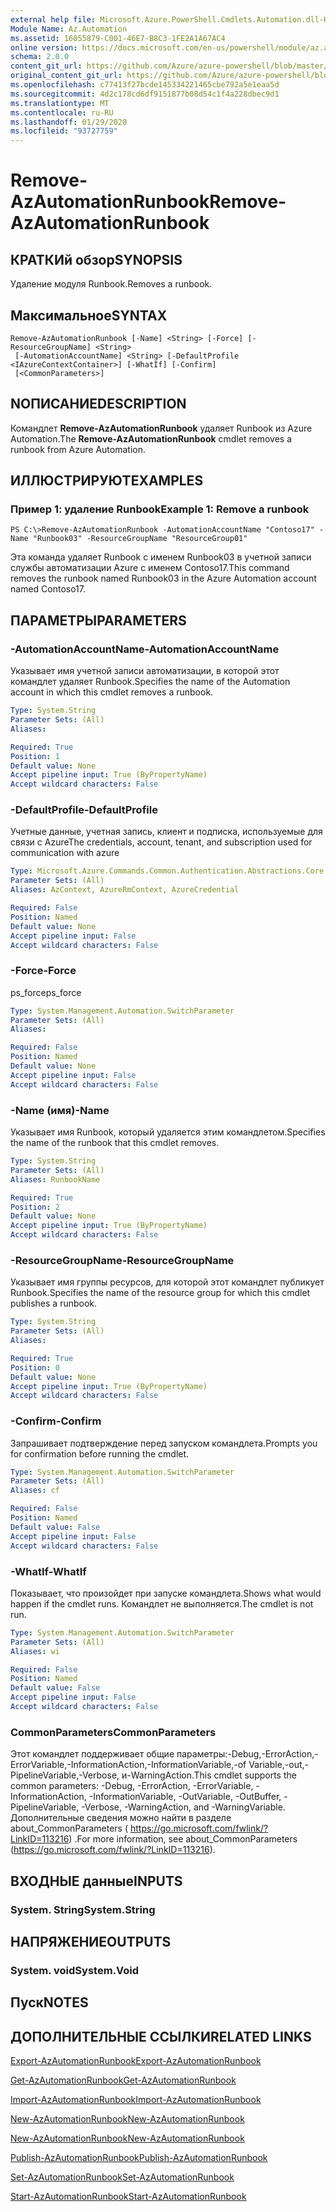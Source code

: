 ```yaml
---
external help file: Microsoft.Azure.PowerShell.Cmdlets.Automation.dll-Help.xml
Module Name: Az.Automation
ms.assetid: 16055879-C001-46E7-B8C3-1FE2A1A67AC4
online version: https://docs.microsoft.com/en-us/powershell/module/az.automation/remove-azautomationrunbook
schema: 2.0.0
content_git_url: https://github.com/Azure/azure-powershell/blob/master/src/Automation/Automation/help/Remove-AzAutomationRunbook.md
original_content_git_url: https://github.com/Azure/azure-powershell/blob/master/src/Automation/Automation/help/Remove-AzAutomationRunbook.md
ms.openlocfilehash: c77413f27bcde145334221465cbe792a5e1eaa5d
ms.sourcegitcommit: 4d2c178cd6df9151877b08d54c1f4a228dbec9d1
ms.translationtype: MT
ms.contentlocale: ru-RU
ms.lasthandoff: 01/29/2020
ms.locfileid: "93727759"
---
```

# <span data-ttu-id="41477-101">Remove-AzAutomationRunbook</span><span class="sxs-lookup"><span data-stu-id="41477-101">Remove-AzAutomationRunbook</span></span>

## <span data-ttu-id="41477-102">КРАТКИй обзор</span><span class="sxs-lookup"><span data-stu-id="41477-102">SYNOPSIS</span></span>
<span data-ttu-id="41477-103">Удаление модуля Runbook.</span><span class="sxs-lookup"><span data-stu-id="41477-103">Removes a runbook.</span></span>

## <span data-ttu-id="41477-104">Максимальное</span><span class="sxs-lookup"><span data-stu-id="41477-104">SYNTAX</span></span>

```
Remove-AzAutomationRunbook [-Name] <String> [-Force] [-ResourceGroupName] <String>
 [-AutomationAccountName] <String> [-DefaultProfile <IAzureContextContainer>] [-WhatIf] [-Confirm]
 [<CommonParameters>]
```

## <span data-ttu-id="41477-105">NОПИСАНИЕ</span><span class="sxs-lookup"><span data-stu-id="41477-105">DESCRIPTION</span></span>
<span data-ttu-id="41477-106">Командлет **Remove-AzAutomationRunbook** удаляет Runbook из Azure Automation.</span><span class="sxs-lookup"><span data-stu-id="41477-106">The **Remove-AzAutomationRunbook** cmdlet removes a runbook from Azure Automation.</span></span>

## <span data-ttu-id="41477-107">ИЛЛЮСТРИРУЮТ</span><span class="sxs-lookup"><span data-stu-id="41477-107">EXAMPLES</span></span>

### <span data-ttu-id="41477-108">Пример 1: удаление Runbook</span><span class="sxs-lookup"><span data-stu-id="41477-108">Example 1: Remove a runbook</span></span>
```
PS C:\>Remove-AzAutomationRunbook -AutomationAccountName "Contoso17" -Name "Runbook03" -ResourceGroupName "ResourceGroup01"
```

<span data-ttu-id="41477-109">Эта команда удаляет Runbook с именем Runbook03 в учетной записи службы автоматизации Azure с именем Contoso17.</span><span class="sxs-lookup"><span data-stu-id="41477-109">This command removes the runbook named Runbook03 in the Azure Automation account named Contoso17.</span></span>

## <span data-ttu-id="41477-110">ПАРАМЕТРЫ</span><span class="sxs-lookup"><span data-stu-id="41477-110">PARAMETERS</span></span>

### <span data-ttu-id="41477-111">-AutomationAccountName</span><span class="sxs-lookup"><span data-stu-id="41477-111">-AutomationAccountName</span></span>
<span data-ttu-id="41477-112">Указывает имя учетной записи автоматизации, в которой этот командлет удаляет Runbook.</span><span class="sxs-lookup"><span data-stu-id="41477-112">Specifies the name of the Automation account in which this cmdlet removes a runbook.</span></span>

```yaml
Type: System.String
Parameter Sets: (All)
Aliases:

Required: True
Position: 1
Default value: None
Accept pipeline input: True (ByPropertyName)
Accept wildcard characters: False
```

### <span data-ttu-id="41477-113">-DefaultProfile</span><span class="sxs-lookup"><span data-stu-id="41477-113">-DefaultProfile</span></span>
<span data-ttu-id="41477-114">Учетные данные, учетная запись, клиент и подписка, используемые для связи с Azure</span><span class="sxs-lookup"><span data-stu-id="41477-114">The credentials, account, tenant, and subscription used for communication with azure</span></span>

```yaml
Type: Microsoft.Azure.Commands.Common.Authentication.Abstractions.Core.IAzureContextContainer
Parameter Sets: (All)
Aliases: AzContext, AzureRmContext, AzureCredential

Required: False
Position: Named
Default value: None
Accept pipeline input: False
Accept wildcard characters: False
```

### <span data-ttu-id="41477-115">-Force</span><span class="sxs-lookup"><span data-stu-id="41477-115">-Force</span></span>
<span data-ttu-id="41477-116">ps_force</span><span class="sxs-lookup"><span data-stu-id="41477-116">ps_force</span></span>

```yaml
Type: System.Management.Automation.SwitchParameter
Parameter Sets: (All)
Aliases:

Required: False
Position: Named
Default value: None
Accept pipeline input: False
Accept wildcard characters: False
```

### <span data-ttu-id="41477-117">-Name (имя)</span><span class="sxs-lookup"><span data-stu-id="41477-117">-Name</span></span>
<span data-ttu-id="41477-118">Указывает имя Runbook, который удаляется этим командлетом.</span><span class="sxs-lookup"><span data-stu-id="41477-118">Specifies the name of the runbook that this cmdlet removes.</span></span>

```yaml
Type: System.String
Parameter Sets: (All)
Aliases: RunbookName

Required: True
Position: 2
Default value: None
Accept pipeline input: True (ByPropertyName)
Accept wildcard characters: False
```

### <span data-ttu-id="41477-119">-ResourceGroupName</span><span class="sxs-lookup"><span data-stu-id="41477-119">-ResourceGroupName</span></span>
<span data-ttu-id="41477-120">Указывает имя группы ресурсов, для которой этот командлет публикует Runbook.</span><span class="sxs-lookup"><span data-stu-id="41477-120">Specifies the name of the resource group for which this cmdlet publishes a runbook.</span></span>

```yaml
Type: System.String
Parameter Sets: (All)
Aliases:

Required: True
Position: 0
Default value: None
Accept pipeline input: True (ByPropertyName)
Accept wildcard characters: False
```

### <span data-ttu-id="41477-121">-Confirm</span><span class="sxs-lookup"><span data-stu-id="41477-121">-Confirm</span></span>
<span data-ttu-id="41477-122">Запрашивает подтверждение перед запуском командлета.</span><span class="sxs-lookup"><span data-stu-id="41477-122">Prompts you for confirmation before running the cmdlet.</span></span>

```yaml
Type: System.Management.Automation.SwitchParameter
Parameter Sets: (All)
Aliases: cf

Required: False
Position: Named
Default value: False
Accept pipeline input: False
Accept wildcard characters: False
```

### <span data-ttu-id="41477-123">-WhatIf</span><span class="sxs-lookup"><span data-stu-id="41477-123">-WhatIf</span></span>
<span data-ttu-id="41477-124">Показывает, что произойдет при запуске командлета.</span><span class="sxs-lookup"><span data-stu-id="41477-124">Shows what would happen if the cmdlet runs.</span></span>
<span data-ttu-id="41477-125">Командлет не выполняется.</span><span class="sxs-lookup"><span data-stu-id="41477-125">The cmdlet is not run.</span></span>

```yaml
Type: System.Management.Automation.SwitchParameter
Parameter Sets: (All)
Aliases: wi

Required: False
Position: Named
Default value: False
Accept pipeline input: False
Accept wildcard characters: False
```

### <span data-ttu-id="41477-126">CommonParameters</span><span class="sxs-lookup"><span data-stu-id="41477-126">CommonParameters</span></span>
<span data-ttu-id="41477-127">Этот командлет поддерживает общие параметры:-Debug,-ErrorAction,-ErrorVariable,-InformationAction,-InformationVariable,-of Variable,-out,-PipelineVariable,-Verbose, и-WarningAction.</span><span class="sxs-lookup"><span data-stu-id="41477-127">This cmdlet supports the common parameters: -Debug, -ErrorAction, -ErrorVariable, -InformationAction, -InformationVariable, -OutVariable, -OutBuffer, -PipelineVariable, -Verbose, -WarningAction, and -WarningVariable.</span></span> <span data-ttu-id="41477-128">Дополнительные сведения можно найти в разделе about_CommonParameters ( https://go.microsoft.com/fwlink/?LinkID=113216) .</span><span class="sxs-lookup"><span data-stu-id="41477-128">For more information, see about_CommonParameters (https://go.microsoft.com/fwlink/?LinkID=113216).</span></span>

## <span data-ttu-id="41477-129">ВХОДНЫЕ данные</span><span class="sxs-lookup"><span data-stu-id="41477-129">INPUTS</span></span>

### <span data-ttu-id="41477-130">System. String</span><span class="sxs-lookup"><span data-stu-id="41477-130">System.String</span></span>

## <span data-ttu-id="41477-131">НАПРЯЖЕНИЕ</span><span class="sxs-lookup"><span data-stu-id="41477-131">OUTPUTS</span></span>

### <span data-ttu-id="41477-132">System. void</span><span class="sxs-lookup"><span data-stu-id="41477-132">System.Void</span></span>

## <span data-ttu-id="41477-133">Пуск</span><span class="sxs-lookup"><span data-stu-id="41477-133">NOTES</span></span>

## <span data-ttu-id="41477-134">ДОПОЛНИТЕЛЬНЫЕ ССЫЛКИ</span><span class="sxs-lookup"><span data-stu-id="41477-134">RELATED LINKS</span></span>

[<span data-ttu-id="41477-135">Export-AzAutomationRunbook</span><span class="sxs-lookup"><span data-stu-id="41477-135">Export-AzAutomationRunbook</span></span>](./Export-AzAutomationRunbook.md)

[<span data-ttu-id="41477-136">Get-AzAutomationRunbook</span><span class="sxs-lookup"><span data-stu-id="41477-136">Get-AzAutomationRunbook</span></span>](./Get-AzAutomationRunbook.md)

[<span data-ttu-id="41477-137">Import-AzAutomationRunbook</span><span class="sxs-lookup"><span data-stu-id="41477-137">Import-AzAutomationRunbook</span></span>](./Import-AzAutomationRunbook.md)

[<span data-ttu-id="41477-138">New-AzAutomationRunbook</span><span class="sxs-lookup"><span data-stu-id="41477-138">New-AzAutomationRunbook</span></span>](./New-AzAutomationRunbook.md)

[<span data-ttu-id="41477-139">New-AzAutomationRunbook</span><span class="sxs-lookup"><span data-stu-id="41477-139">New-AzAutomationRunbook</span></span>](./New-AzAutomationRunbook.md)

[<span data-ttu-id="41477-140">Publish-AzAutomationRunbook</span><span class="sxs-lookup"><span data-stu-id="41477-140">Publish-AzAutomationRunbook</span></span>](./Publish-AzAutomationRunbook.md)

[<span data-ttu-id="41477-141">Set-AzAutomationRunbook</span><span class="sxs-lookup"><span data-stu-id="41477-141">Set-AzAutomationRunbook</span></span>](./Set-AzAutomationRunbook.md)

[<span data-ttu-id="41477-142">Start-AzAutomationRunbook</span><span class="sxs-lookup"><span data-stu-id="41477-142">Start-AzAutomationRunbook</span></span>](./Start-AzAutomationRunbook.md)


